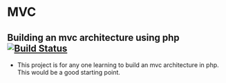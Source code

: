 # MVC
## Building an mvc architecture using php     [![Build Status](https://travis-ci.org/iameronmosele/mvc.svg?branch=master)](https://travis-ci.org/iameronmosele/mvc)

* This project is for any one learning to build an mvc architecture in php. This would be a good starting point.

